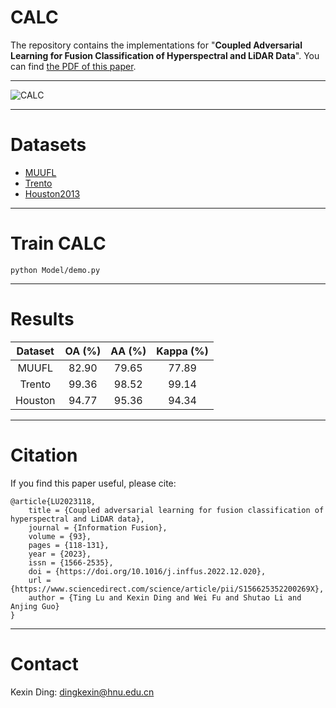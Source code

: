 # CALC
The repository contains the implementations for "**Coupled Adversarial Learning for Fusion Classification of Hyperspectral and LiDAR Data**". You can find [the PDF of this paper](https://www.sciencedirect.com/science/article/pii/S156625352200269X).
****
![CALC](https://github.com/Ding-Kexin/CALC/blob/main/figure/CALC.jpg)
****
# Datasets
- [MUUFL](https://github.com/GatorSense/MUUFLGulfport/)
- [Trento](https://github.com/danfenghong/IEEE_GRSL_EndNet/blob/master/README.md)
- [Houston2013](https://hyperspectral.ee.uh.edu/?page_id=459)
****
# Train CALC
``` 
python Model/demo.py
``` 
****
# Results
| Dataset | OA (%) | AA (%) | Kappa (%) |
| :----: | :----: | :----: | :----: |
| MUUFL  | 82.90 | 79.65 | 77.89 |
| Trento  | 99.36 | 98.52 | 99.14 |
| Houston  | 94.77 | 95.36 | 94.34 |
****
# Citation
If you find this paper useful, please cite:
``` 
@article{LU2023118,
    title = {Coupled adversarial learning for fusion classification of hyperspectral and LiDAR data},
    journal = {Information Fusion},
    volume = {93},
    pages = {118-131},
    year = {2023},
    issn = {1566-2535},
    doi = {https://doi.org/10.1016/j.inffus.2022.12.020},
    url = {https://www.sciencedirect.com/science/article/pii/S156625352200269X},
    author = {Ting Lu and Kexin Ding and Wei Fu and Shutao Li and Anjing Guo}
}
```
****
# Contact
Kexin Ding: [dingkexin@hnu.edu.cn](dingkexin@hnu.edu.cn)

